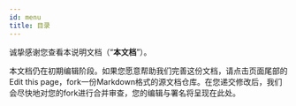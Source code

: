 ```yaml
---
id: menu
title: 目录
---
```




诚挚感谢您查看本说明文档（“**本文档**”）。

本文档仍在初期编辑阶段。如果您愿意帮助我们完善这份文档，请点击页面尾部的Edit this page，fork一份Markdown格式的源文档仓库。在您递交修改后，我们会尽快地对您的fork进行合并审查，您的编辑与署名将呈现在此处。
